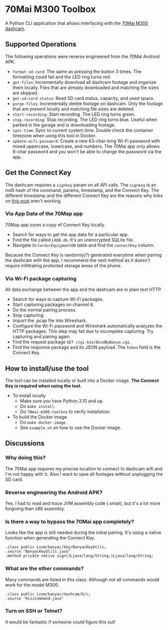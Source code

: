 # 70Mai M300 Toolbox
A Python CLI application that allows interfacing with the [70Mai M300 dashcam](https://www.70mai.com/m300/).

## Supported Operations
The following operations were reverse engineered from the 70Mai Android APK.

* `format-sd-card`: The same as pressing the button 3 times. The formatting could fail and the LED ring turns red.
* `get-files`: Incrementally download all dashcam footage and organize them locally. Files that are already downloaded and matching file sizes are skipped.
* `get-sd-card-status`: Read SD card status, capacity, and used space.
* `purge-files`: Incrementally delete footage on dashcam. Only the footage that are present locally and matching file sizes are deleted.
* `start-recording`: Start recording. The LED ring turns green.
* `stop-recording`: Stop recording. The LED ring turns blue. Useful when parked in the garage and is downloading footage.
* `sync-time`: Sync to current system time. Double check the container timezone when using this tool in Docker.
* `update-wifi-password`: Create a new 63-char-long Wi-Fi password with mixed uppercase, lowercase, and numbers. The 70Mai app only allows 8-char password and you won't be able to change the password via the app.

## Get the Connect Key
The dashcam requires a `signkey` param on all API calls. The `signkey` is an md5 hash of the command, params, timestamp, and the Connect Key. The different timestamp and the different Connect Key are the reasons why links on [this post](https://dashcamtalk.com/forum/threads/70mai-pro-rtsp-stream-photo-capture.37637/) aren't working.

### Via App Data of the 70Map app
70Map app sores a copy of Connect Key locally.

* Search for ways to get the app data for a particular app.
* Find the file called `LKDB.db`. It's an unencrypted SQLite file.
* Navigate to `CardvrEquipmentDB` table and find the `connectKey` column.

Because the Connect Key is randomly(?) generated everytime when pairing the dashcam with the app, I recommend the next method as it doesn't require infiltrating protected storage areas of the phone.

### Via Wi-Fi package capturing
All data exchange between the app and the dashcam are in plain text HTTP.

* Search for ways to capture Wi-Fi packages.
* Start capturing packages on channel 6.
* Do the normal pairing process.
* Stop capturing.
* Import the .pcap file into Wireshark.
* Configure the Wi-Fi password and Wireshark automatically analyzes the HTTP packages. This step may fail due to incomplete capturing. Try capturing and pairing again.
* Find the request package `GET /cgi-bin/BindByBanya.cgi`.
* Find the response package and its JSON payload. The `Token` field is the Connect Key.

## How to install/use the tool
The tool can be installed locally or built into a Docker image. **The Connect Key is required when using the tool.**

* To install locally
  * Make sure you have Python 3.10 and up.
  * Do `make install`.
  * Do `70mai-m300-toolbox` to verify installation.
* To build the Docker image
  * Do `make docker-image`.
  * See `example.sh` on how to use the Docker image.

## Discussions
### Why doing this?
The 70Mai app requires my precise location to connect to dashcam wifi and I'm not happy with it. Also I want to save all footages without unplugging the SD card.

### Reverse engineering the Android APK?
Yes. I had to read and trace JVM assembly code (.smali), but it's a lot more forgiving than x86 assembly.

### Is there a way to bypass the 70Mai app completely?
Looks like the app is still needed during the initial pairing. It's using a native function when generating the Connect Key.

```
.class public Lcom/banyac/key/BanyacKeyUtils;
.source "BanyacKeyUtils.java"
.method private native sign(JLjava/lang/String;)Ljava/lang/String;
```

### What are the other commands?
Many commands are listed in this class. Although not all commands would work for the model M300.
```
.class public Lcom/banyac/dashcam/b/c;
.source "HisiCommand.java"
```

### Turn on SSH or Telnet?
It would be fantastic if someone could figure this out!
